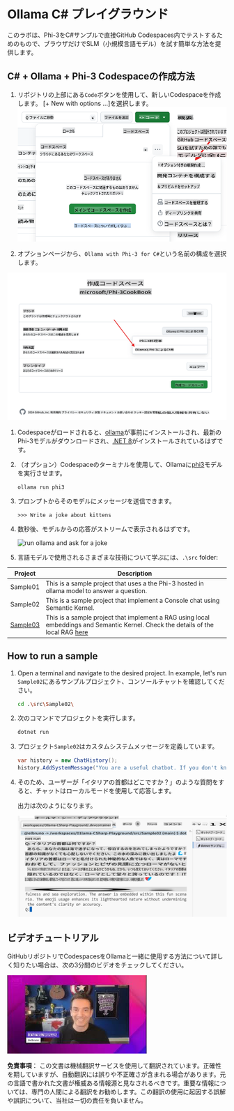 # Ollama C# プレイグラウンド

このラボは、Phi-3をC#サンプルで直接GitHub Codespaces内でテストするためのもので、ブラウザだけでSLM（小規模言語モデル）を試す簡単な方法を提供します。

## C# + Ollama + Phi-3 Codespaceの作成方法

1. リポジトリの上部にある`Code`ボタンを使用して、新しいCodespaceを作成します。 [+ New with options ...]を選択します。
![Create Codespace with options](../../../../../translated_images/10NewCodespacesWithOptions.b50796422fc7f6d13721a50b72de8b62d83a7951fdace787a0dc12edc22ce807.ja.png)

1. オプションページから、`Ollama with Phi-3 for C#`という名前の構成を選択します。

![Select the option Ollama with Phi-3 for C#, to create the CodeSpace](../../../../../translated_images/12NewCSOllamaCodespace.38aab1c942efe444653b4141918ce6d081ce6e9638e0d16117f5b93ce1deee42.ja.png)

1. Codespaceがロードされると、[ollama](https://ollama.com/)が事前にインストールされ、最新のPhi-3モデルがダウンロードされ、[.NET 8](https://dotnet.microsoft.com/download)がインストールされているはずです。

1. （オプション）Codespaceのターミナルを使用して、Ollamaに[phi3](https://ollama.com/library/phi3)モデルを実行させます。

    ```shell
    ollama run phi3
    ```

4. プロンプトからそのモデルにメッセージを送信できます。

    ```shell
    >>> Write a joke about kittens
    ```

5. 数秒後、モデルからの応答がストリームで表示されるはずです。

    ![run ollama and ask for a joke](../../../../../md/07.Labs/CsharpOllamaCodeSpaces/20ollamarunphi.gif)

1. 言語モデルで使用されるさまざまな技術について学ぶには、`.\src` folder:

| Project | Description |
|---------|-------------|
| Sample01  | This is a sample project that uses a the Phi-3 hosted in ollama model to answer a question.  |
| Sample02  | This is a sample project that implement a Console chat using Semantic Kernel. |
| [Sample03](./src/Sample03/readme.md)  | This is a sample project that implement a RAG using local embeddings and Semantic Kernel. Check the details of the local RAG [here](./src/Sample03/readme.md) |

## How to run a sample

1. Open a terminal and navigate to the desired project. In example, let's run `Sample02`にあるサンプルプロジェクト、コンソールチャットを確認してください。

    ```bash
    cd .\src\Sample02\
    ```

1. 次のコマンドでプロジェクトを実行します。

    ```bash
    dotnet run
    ```

1. プロジェクト`Sample02`はカスタムシステムメッセージを定義しています。

    ```csharp
    var history = new ChatHistory();
    history.AddSystemMessage("You are a useful chatbot. If you don't know an answer, say 'I don't know!'. Always reply in a funny ways. Use emojis if possible.");

    ```

1. そのため、ユーザーが「イタリアの首都はどこですか？」のような質問をすると、チャットはローカルモードを使用して応答します。
   
    出力は次のようになります。

    ![Chat running demo](../../../../../translated_images/20SampleConsole.22997336ed0fa683bcc3238bb8e953b3a533d28196bc42e7cd1527261dd0689b.ja.png)

## ビデオチュートリアル

GitHubリポジトリでCodespacesをOllamaと一緒に使用する方法について詳しく知りたい場合は、次の3分間のビデオをチェックしてください。

[![Watch the video](../../../../../translated_images/40ytintro.09cf17cbf9dd4cf8faa91668c42172417f86851025ef325454ce65903606bb9e.ja.jpg)](https://youtu.be/HmKpHErUEHM)

**免責事項**：
この文書は機械翻訳サービスを使用して翻訳されています。正確性を期していますが、自動翻訳には誤りや不正確さが含まれる場合があります。元の言語で書かれた文書が権威ある情報源と見なされるべきです。重要な情報については、専門の人間による翻訳をお勧めします。この翻訳の使用に起因する誤解や誤訳について、当社は一切の責任を負いません。